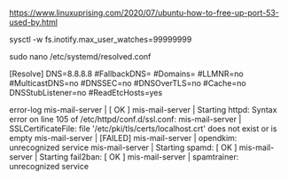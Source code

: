 https://www.linuxuprising.com/2020/07/ubuntu-how-to-free-up-port-53-used-by.html


sysctl -w fs.inotify.max_user_watches=99999999

sudo nano /etc/systemd/resolved.conf

[Resolve]
DNS=8.8.8.8
#FallbackDNS=
#Domains=
#LLMNR=no
#MulticastDNS=no
#DNSSEC=no
#DNSOverTLS=no
#Cache=no
DNSStubListener=no
#ReadEtcHosts=yes



error-log
mis-mail-server    |                                       [  OK  ]
mis-mail-server    | Starting httpd: Syntax error on line 105 of /etc/httpd/conf.d/ssl.conf:
mis-mail-server    | SSLCertificateFile: file '/etc/pki/tls/certs/localhost.crt' does not exist or is empty
mis-mail-server    |                                       [FAILED]
mis-mail-server    | opendkim: unrecognized service
mis-mail-server    | Starting spamd:                       [  OK  ]
mis-mail-server    | Starting fail2ban:                    [  OK  ]
mis-mail-server    | spamtrainer: unrecognized service